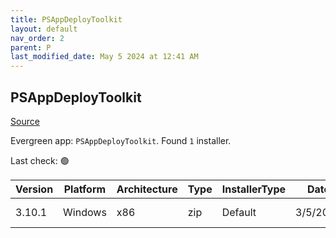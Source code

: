 ```yaml
---
title: PSAppDeployToolkit
layout: default
nav_order: 2
parent: P
last_modified_date: May 5 2024 at 12:41 AM
---
```


## PSAppDeployToolkit

[Source](https://psappdeploytoolkit.com/)

Evergreen app: `PSAppDeployToolkit`. Found `1` installer.

Last check: 🟢

| Version | Platform | Architecture | Type | InstallerType | Date     | Size   | URI                                                                                                                                                                                                                                |
| ------- | -------- | ------------ | ---- | ------------- | -------- | ------ | ---------------------------------------------------------------------------------------------------------------------------------------------------------------------------------------------------------------------------------- |
| 3.10.1  | Windows  | x86          | zip  | Default       | 3/5/2024 | 989519 | [https://github.com/PSAppDeployToolkit/PSAppDeployToolkit/releases/download/3.10.1/PSAppDeployToolkit_3.10.1.zip](https://github.com/PSAppDeployToolkit/PSAppDeployToolkit/releases/download/3.10.1/PSAppDeployToolkit_3.10.1.zip) |

